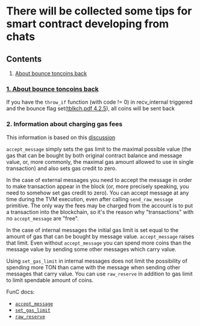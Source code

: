# There will be collected some tips for smart contract developing from chats

## Contents
1. [About bounce toncoins back](tips.md#1-about-bounce-toncoins-back)

###  [1. About bounce toncoins back](https://t.me/tondev/44958)

If you have the `throw_if` function (with code != 0) in recv_internal triggered and the bounce flag set([tblkch.pdf 4.2.5](https://newton-blockchain.github.io/docs/tblkch.pdf)), all coins will be sent back

### 2. Information about charging gas fees

This information is based on this [discussion](https://github.com/DKeysil/awesome-ton-smart-contracts/issues/1)

`accept_message` simply sets the gas limit to the maximal possible value (the gas that can be bought by both original contract balance and message value, or, more commonly, the maximal gas amount allowed to use in single transaction) and also sets gas credit to zero.

In the case of external messages you need to accept the message in order to make transaction appear in the block (or, more precisely speaking, you need to somehow set gas credit to zero). You can accept message at any time during the TVM execution, even after calling `send_raw_message` primitive. The only way the fees may be charged from the account is to put a transaction into the blockchain, so it's the reason why "transactions" with no `accept_message` are "free".

In the case of internal messages the initial gas limit is set equal to the amount of gas that can be bought by message value. `accept_message` raises that limit. Even without `accept_message` you can spend more coins than the message value by sending some other messages which carry value. 

Using `set_gas_limit` in internal messages does not limit the possibility of spending more TON than came with the message when sending other messages that carry value. You can use `raw_reserve` in addition to gas limit to limit spendable amount of coins.

FunC docs:
- [`accept_message`](https://ton.org/docs/#/func/stdlib?id=accept_message)
- [`set_gas_limit`](https://ton.org/docs/#/func/stdlib?id=set_gas_limit)
- [`raw_reserve`](https://ton.org/docs/#/func/stdlib?id=raw_reserve)
